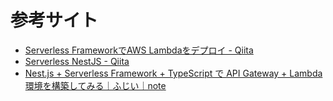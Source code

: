 
# 参考サイト

- [Serverless FrameworkでAWS Lambdaをデプロイ \- Qiita](https://qiita.com/t_okkan/items/6843afba84d684068341)
- [Serverless NestJS \- Qiita](https://qiita.com/YutaSaito1991/items/b90440b01f6ead27ff22)
- [Nest\.js \+ Serverless Framework \+ TypeScript で API Gateway \+ Lambda 環境を構築してみる｜ふじい｜note](https://note.com/dafujii/n/n83e76bc7e008)



